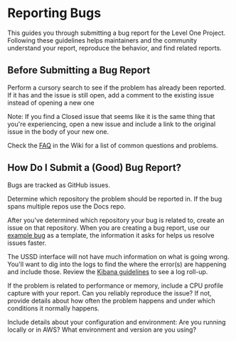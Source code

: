 # Reporting Bugs
This guides you through submitting a bug report for the Level One Project. Following these guidelines helps maintainers and the community understand your report, reproduce the behavior, and find related reports.

## Before Submitting a Bug Report
Perform a cursory search to see if the problem has already been reported. If it has and the issue is still open, add a comment to the existing issue instead of opening a new one

Note: If you find a Closed issue that seems like it is the same thing that you're experiencing, open a new issue and include a link to the original issue in the body of your new one.

Check the [FAQ](https://github.com/LevelOneProject/Docs/wiki/FAQ) in the Wiki for a list of common questions and problems.

## How Do I Submit a (Good) Bug Report?

Bugs are tracked as GitHub issues. 

Determine which repository the problem should be reported in. If the bug spans multiple repos use the Docs repo. 

After you've determined which repository your bug is related to, create an issue on that repository. When you are creating a bug report, use our [example bug](https://github.com/LevelOneProject/Docs/issues/81) as a template, the information it asks for helps us resolve issues faster.

The USSD interface will not have much information on what is going wrong. You'll want to dig into the logs to find the where the error(s) are happening and include those. Review the [Kibana guidelines](https://github.com/LevelOneProject/Docs/blob/master/ELK/kibana-user-guide.md) to see a log roll-up.

If the problem is related to performance or memory, include a CPU profile capture with your report.
Can you reliably reproduce the issue? If not, provide details about how often the problem happens and under which conditions it normally happens.

Include details about your configuration and environment: Are you running locally or in AWS? What environment and version are you using?